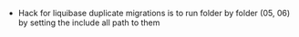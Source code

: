 -   Hack for liquibase duplicate migrations is to run folder by folder (05, 06) by setting the include all path to them
